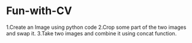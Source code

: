 # Fun-with-CV

1.Create an Image using python code
2.Crop some part of the two images and swap it.
3.Take two images and combine it using concat function.
